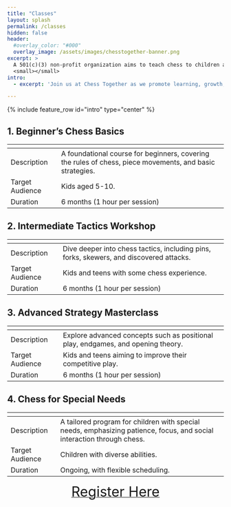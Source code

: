 ```yaml
---
title: "Classes"
layout: splash
permalink: /classes
hidden: false
header:
  #overlay_color: "#000"
  overlay_image: /assets/images/chesstogether-banner.png
excerpt: >
  A 501(c)(3) non-profit organization aims to teach chess to children and special needs children<br />
  <small></small>
intro: 
  - excerpt: 'Join us at Chess Together as we promote learning, growth, and community through the fascinating world of chess! ♟️🌟'

---
```


{% include feature_row id="intro" type="center" %}


## 1. Beginner’s Chess Basics
| <!-- -->          |  <!-- -->                                                                                                  |
|-------------------|------------------------------------------------------------------------------------------------------------|
| Description       | A foundational course for beginners, covering the rules of chess, piece movements, and basic strategies.   |
| Target Audience   | Kids aged 5-10.                                                                                            |
| Duration          | 6 months (1 hour per session)                                                                              |


## 2. Intermediate Tactics Workshop
| <!-- -->          |  <!-- -->                                                                                 |
|-------------------|-------------------------------------------------------------------------------------------|
| Description       | Dive deeper into chess tactics, including pins, forks, skewers, and discovered attacks.   |
| Target Audience   | Kids and teens with some chess experience.                                                |
| Duration          | 6 months (1 hour per session)                                                             |

## 3. Advanced Strategy Masterclass
| <!-- -->          |  <!-- -->                                                                          |
|-------------------|------------------------------------------------------------------------------------|
| Description       | Explore advanced concepts such as positional play, endgames, and opening theory.   |
| Target Audience   | Kids and teens aiming to improve their competitive play.                           |
| Duration          | 6 months (1 hour per session)                                                      |


## 4. Chess for Special Needs
| <!-- -->          |  <!-- -->                                                                                                                |
|-------------------|--------------------------------------------------------------------------------------------------------------------------|
| Description       | A tailored program for children with special needs, emphasizing patience, focus, and social interaction through chess.   |
| Target Audience   | Children with diverse abilities.                                                                                         |
| Duration          | Ongoing, with flexible scheduling.                                                                                       |


<p style="text-align:center"> <a href="https://forms.gle/oxxvie5RoWXssJBw9">  <font size="+3"> Register Here </font></a> </p>

